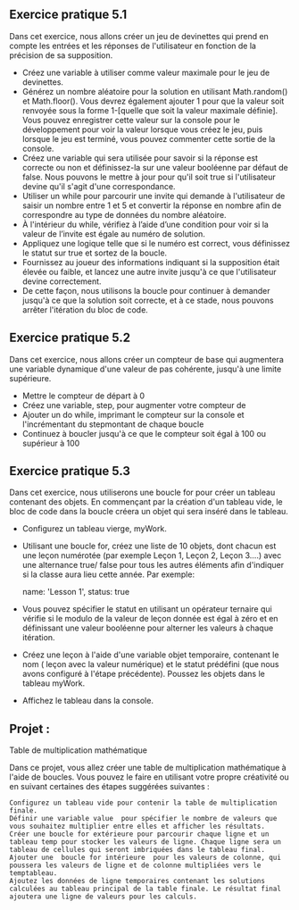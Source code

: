 ## Exercice pratique 5.1

Dans cet exercice, nous allons créer un jeu de devinettes qui prend en compte les entrées et les réponses de l'utilisateur en fonction de la précision de sa supposition.

- Créez une variable à utiliser comme valeur maximale pour le jeu de devinettes.
- Générez un nombre aléatoire pour la solution en utilisant Math.random() et Math.floor(). Vous devrez également ajouter 1 pour que la valeur soit renvoyée sous la forme 1-[quelle que soit la valeur maximale définie]. Vous pouvez enregistrer cette valeur sur la console pour le développement pour voir la valeur lorsque vous créez le jeu, puis lorsque le jeu est terminé, vous pouvez commenter cette sortie de la console.
- Créez une variable qui sera utilisée pour savoir si la réponse est correcte ou non et définissez-la sur une valeur booléenne par défaut de false. Nous pouvons le mettre à jour pour qu'il soit true si l'utilisateur devine qu'il s'agit d'une correspondance.
- Utiliser un while pour parcourir une invite qui demande à l'utilisateur de saisir un nombre entre 1 et 5 et convertir la réponse en nombre afin de correspondre au type de données du nombre aléatoire.
- À l'intérieur du while, vérifiez à l’aide d’une condition pour voir si la valeur de l’invite est égale au numéro de solution. 
- Appliquez une logique telle que si le numéro est correct, vous définissez le statut sur true et sortez de la boucle. 
- Fournissez au joueur des informations indiquant si la supposition était élevée ou faible, et lancez une autre invite jusqu'à ce que l'utilisateur devine correctement. 
- De cette façon, nous utilisons la boucle pour continuer à demander jusqu'à ce que la solution soit correcte, et à ce stade, nous pouvons arrêter l'itération du bloc de code.

## Exercice pratique 5.2

Dans cet exercice, nous allons créer un compteur de base qui augmentera une variable dynamique d'une valeur de pas cohérente, jusqu'à une limite supérieure.

- Mettre le compteur de départ à 0
- Créez une variable, step, pour augmenter votre compteur de
- Ajouter un do while, imprimant le compteur sur la console et l'incrémentant du stepmontant de chaque boucle
- Continuez à boucler jusqu'à ce que le compteur soit égal à 100 ou supérieur à 100

## Exercice pratique 5.3

Dans cet exercice, nous utiliserons une boucle for pour créer un tableau contenant des objets. En commençant par la création d'un tableau vide, le bloc de code dans la boucle créera un objet qui sera inséré dans le tableau.

- Configurez un tableau vierge, myWork.
- Utilisant une boucle for, créez une liste de 10 objets, dont chacun est une leçon numérotée (par exemple Leçon 1, Leçon 2, Leçon 3….) avec une alternance true/ false pour tous les autres éléments afin d'indiquer si la classe aura lieu cette année. Par exemple:

    name: 'Lesson 1', status: true

- Vous pouvez spécifier le statut en utilisant un opérateur ternaire qui vérifie si le modulo de la valeur de leçon donnée est égal à zéro et en définissant une valeur booléenne pour alterner les valeurs à chaque itération.
- Créez une leçon à l'aide d'une variable objet temporaire, contenant le nom ( leçon avec la valeur numérique) et le statut prédéfini (que nous avons configuré à l'étape précédente).
Poussez les objets dans le tableau myWork.
- Affichez le tableau dans la console.

## Projet : 
Table de multiplication mathématique

Dans ce projet, vous allez créer une table de multiplication mathématique à l'aide de boucles. Vous pouvez le faire en utilisant votre propre créativité ou en suivant certaines des étapes suggérées suivantes :

    Configurez un tableau vide pour contenir la table de multiplication finale.
    Définir une variable value  pour spécifier le nombre de valeurs que vous souhaitez multiplier entre elles et afficher les résultats.
    Créer une boucle for extérieure pour parcourir chaque ligne et un tableau temp pour stocker les valeurs de ligne. Chaque ligne sera un tableau de cellules qui seront imbriquées dans le tableau final.
    Ajouter une  boucle for intérieure  pour les valeurs de colonne, qui poussera les valeurs de ligne et de colonne multipliées vers le temptableau.
    Ajoutez les données de ligne temporaires contenant les solutions calculées au tableau principal de la table finale. Le résultat final ajoutera une ligne de valeurs pour les calculs.



